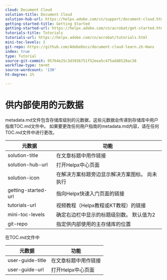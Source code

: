```yaml
---
cloud: Document Cloud
solution-title: Document Cloud
solution-hub-url: https://helpx.adobe.com/cn/support/document-cloud.html
getting-started-title: Getting Started
getting-started-url: https://helpx.adobe.com/cn/acrobat/get-started.html
tutorials-title: Tutorials
tutorials-url: https://helpx.adobe.com/cn/acrobat/tutorials.html
mini-toc-levels: 2
git-repo: https://github.com/AdobeDocs/document-cloud-learn.zh-Hans
index: true
type: Tutorial
source-git-commit: 95764e25c3d393b751f52eea5c475add8528ac38
workflow-type: tm+mt
source-wordcount: '130'
ht-degree: 1%

---
```



# 供内部使用的元数据

metadata.md文件包含存储库级别的元数据，这些元数据会传递到存储库中用户指南TOC.md文件中。 如果要更改任何用户指南的metadata.md内容，请在任何TOC.md文件中进行更改。

| 元数据 | 功能 |
|--- |--- |
| solution-title | 在文章标题中用作链接 |
| solution-hub-url | 打开Helpx中心页面 |
| solution-icon | 在解决方案标题旁边显示解决方案图标。 尚未执行 |
| getting-started-url | 指向Helpx快速入门页面的链接 |
| tutorials-url | 视频教程（Helpx教程或KT教程）的链接 |
| mini-toc-levels | 确定右边栏中显示的标题级别数。 默认值为2 |
| git-repo | 指定供内部使用的主存储库的位置 |

在TOC.md文件中

| 元数据 | 功能 |
|--- |--- |
| user-guide-title | 在文章标题中用作链接 |
| user-guide-url | 打开Helpx中心页面 |

